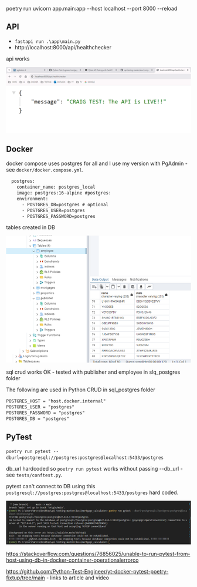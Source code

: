 poetry run uvicorn app.main:app --host localhost --port 8000 --reload

##  API

- `fastapi run .\app\main.py `
- http://localhost:8000/api/healthchecker     

api works

![API HEALTHCHECKER OK](./images/api-healthchecker-OK.png)

## Docker

docker compose uses postgres for all and I use my version with PgAdmin - see `docker/docker.compose.yml`.

```
  postgres:  
    container_name: postgres_local  
    image: postgres:16-alpine #postgres:
    environment:
      - POSTGRES_DB=postgres # optional
      - POSTGRES_USER=postgres
      - POSTGRES_PASSWORD=postgres
```

tables created in DB

![TABLES CREATED](./images/pgadmin.png)

sql crud works OK - tested with publisher and employee in slq_postgres folder

The following are used in Python CRUD in sql_postgres folder

```
POSTGRES_HOST = "host.docker.internal"
POSTGRES_USER = "postgres"
POSTGRES_PASSWORD = "postgres"
POSTGRES_DB = "postgres"
```

## PyTest

`poetry run pytest --dburl=postgresql://postgres:postgres@localhost:5433/postgres`

db_url hardcoded so `poetry run pytest` works without passing --db_url - see `tests/conftest.py`.

pytest can't connect to DB using this `postgresql://postgres:postgres@localhost:5433/postgres` hard coded.

![PYTEST CANNOT CONNECT TO DB](./images/pytest.png)

https://stackoverflow.com/questions/76856025/unable-to-run-pytest-from-host-using-db-in-docker-container-operationalerrorco

https://github.com/Python-Test-Engineer/yt-docker-pytest-poetry-fixtup/tree/main - links to article and video

